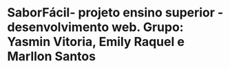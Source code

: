 # SaborFácil- projeto ensino superior - desenvolvimento web. Grupo: Yasmin Vitoria, Emily Raquel e Marllon Santos
